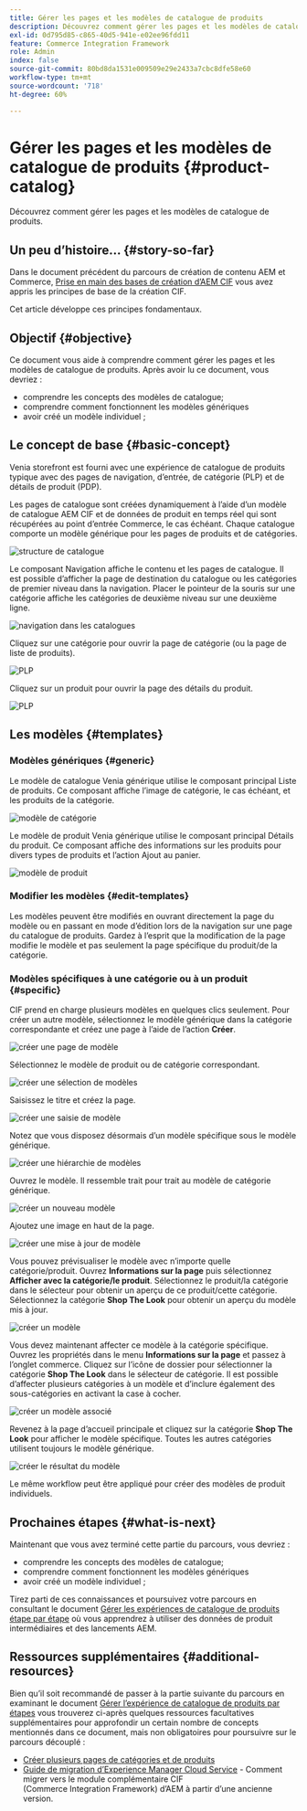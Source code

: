 ```yaml
---
title: Gérer les pages et les modèles de catalogue de produits
description: Découvrez comment gérer les pages et les modèles de catalogue de produits
exl-id: 0d795d85-c865-40d5-941e-e02ee96fdd11
feature: Commerce Integration Framework
role: Admin
index: false
source-git-commit: 80bd8da1531e009509e29e2433a7cbc8dfe58e60
workflow-type: tm+mt
source-wordcount: '718'
ht-degree: 60%

---
```



# Gérer les pages et les modèles de catalogue de produits {#product-catalog}

Découvrez comment gérer les pages et les modèles de catalogue de produits.

## Un peu d’histoire… {#story-so-far}

Dans le document précédent du parcours de création de contenu AEM et Commerce, [Prise en main des bases de création d’AEM CIF](/help/commerce-cloud/cif-storefront/commerce-journeys/aem-commerce-content-author/getting-started.md) vous avez appris les principes de base de la création CIF.

Cet article développe ces principes fondamentaux.

## Objectif {#objective}

Ce document vous aide à comprendre comment gérer les pages et les modèles de catalogue de produits. Après avoir lu ce document, vous devriez :

* comprendre les concepts des modèles de catalogue;
* comprendre comment fonctionnent les modèles génériques
* avoir créé un modèle individuel ;

## Le concept de base {#basic-concept}

Venia storefront est fourni avec une expérience de catalogue de produits typique avec des pages de navigation, d’entrée, de catégorie (PLP) et de détails de produit (PDP).

Les pages de catalogue sont créées dynamiquement à l’aide d’un modèle de catalogue AEM CIF et de données de produit en temps réel qui sont récupérées au point d’entrée Commerce, le cas échéant. Chaque catalogue comporte un modèle générique pour les pages de produits et de catégories.

![structure de catalogue](assets/catalog-structure.png)

Le composant Navigation affiche le contenu et les pages de catalogue. Il est possible d’afficher la page de destination du catalogue ou les catégories de premier niveau dans la navigation. Placer le pointeur de la souris sur une catégorie affiche les catégories de deuxième niveau sur une deuxième ligne.

![navigation dans les catalogues](assets/catalog-navigation.png)

Cliquez sur une catégorie pour ouvrir la page de catégorie (ou la page de liste de produits).

![PLP](assets/catalog-plp.png)

Cliquez sur un produit pour ouvrir la page des détails du produit.

![PLP](assets/catalog-pdp.png)

## Les modèles {#templates}

### Modèles génériques {#generic}

Le modèle de catalogue Venia générique utilise le composant principal Liste de produits. Ce composant affiche l’image de catégorie, le cas échéant, et les produits de la catégorie.

![modèle de catégorie](assets/category-template.png)

Le modèle de produit Venia générique utilise le composant principal Détails du produit. Ce composant affiche des informations sur les produits pour divers types de produits et l’action Ajout au panier.

![modèle de produit](assets/product-template.png)

### Modifier les modèles {#edit-templates}

Les modèles peuvent être modifiés en ouvrant directement la page du modèle ou en passant en mode d’édition lors de la navigation sur une page du catalogue de produits. Gardez à l’esprit que la modification de la page modifie le modèle et pas seulement la page spécifique du produit/de la catégorie.

### Modèles spécifiques à une catégorie ou à un produit {#specific}

CIF prend en charge plusieurs modèles en quelques clics seulement. Pour créer un autre modèle, sélectionnez le modèle générique dans la catégorie correspondante et créez une page à l’aide de l’action **Créer**.

![créer une page de modèle](assets/create-template-page.png)

Sélectionnez le modèle de produit ou de catégorie correspondant.

![créer une sélection de modèles](assets/create-template-select.png)

Saisissez le titre et créez la page.

![créer une saisie de modèle](assets/create-template-enter.png)

Notez que vous disposez désormais d’un modèle spécifique sous le modèle générique.

![créer une hiérarchie de modèles](assets/create-template-hierachry.png)

Ouvrez le modèle. Il ressemble trait pour trait au modèle de catégorie générique.

![créer un nouveau modèle](assets/create-template-new.png)

Ajoutez une image en haut de la page.

![créer une mise à jour de modèle](assets/create-template-update.png)

Vous pouvez prévisualiser le modèle avec n’importe quelle catégorie/produit. Ouvrez **Informations sur la page** puis sélectionnez **Afficher avec la catégorie/le produit**. Sélectionnez le produit/la catégorie dans le sélecteur pour obtenir un aperçu de ce produit/cette catégorie. Sélectionnez la catégorie **Shop The Look** pour obtenir un aperçu du modèle mis à jour.

![créer un modèle ](assets/create-template-picker.png)

Vous devez maintenant affecter ce modèle à la catégorie spécifique. Ouvrez les propriétés dans le menu **Informations sur la page** et passez à l’onglet commerce. Cliquez sur l’icône de dossier pour sélectionner la catégorie **Shop The Look** dans le sélecteur de catégorie. Il est possible d’affecter plusieurs catégories à un modèle et d’inclure également des sous-catégories en activant la case à cocher.

![créer un modèle associé](assets/create-template-associate.png)

Revenez à la page d’accueil principale et cliquez sur la catégorie **Shop The Look** pour afficher le modèle spécifique. Toutes les autres catégories utilisent toujours le modèle générique.

![créer le résultat du modèle](assets/create-template-result.png)

Le même workflow peut être appliqué pour créer des modèles de produit individuels.

## Prochaines étapes {#what-is-next}

Maintenant que vous avez terminé cette partie du parcours, vous devriez :

* comprendre les concepts des modèles de catalogue;
* comprendre comment fonctionnent les modèles génériques
* avoir créé un modèle individuel ;

Tirez parti de ces connaissances et poursuivez votre parcours en consultant le document [Gérer les expériences de catalogue de produits étape par étape](/help/commerce-cloud/cif-storefront/commerce-journeys/aem-commerce-content-author/staged-catalog.md) où vous apprendrez à utiliser des données de produit intermédiaires et des lancements AEM.

## Ressources supplémentaires {#additional-resources}

Bien qu’il soit recommandé de passer à la partie suivante du parcours en examinant le document [Gérer l’expérience de catalogue de produits par étapes](/help/commerce-cloud/cif-storefront/commerce-journeys/aem-commerce-content-author/staged-catalog.md) vous trouverez ci-après quelques ressources facultatives supplémentaires pour approfondir un certain nombre de concepts mentionnés dans ce document, mais non obligatoires pour poursuivre sur le parcours découplé :

* [Créer plusieurs pages de catégories et de produits](/help/commerce-cloud/cif-storefront/authoring/multi-template-usage.md)
* [Guide de migration d’Experience Manager Cloud Service](/help/commerce-cloud/cif-storefront/migration.md) - Comment migrer vers le module complémentaire CIF (Commerce Integration Framework) d’AEM à partir d’une ancienne version.
